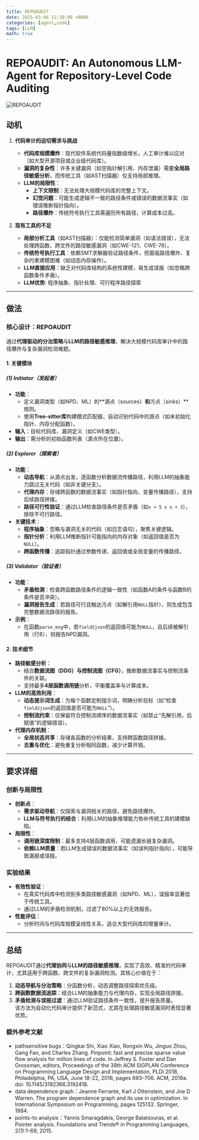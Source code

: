```yaml
---
title: REPOAUDIT
date: 2025-03-06 11:30:00 +0800
categories: [agent,code]
tags: [LLM]    
math: true
---
```


# REPOAUDIT: An Autonomous LLM-Agent for Repository-Level Code Auditing
![REPOAUDIT](../assets/LLM/REPOAUDIT.png.png "REPOAUDIT")
## 动机
1. **代码审计的迫切需求与挑战**  
   - **代码库规模爆炸**：现代软件系统代码量指数级增长，人工审计难以应对（如大型开源项目或企业级代码库）。
   - **漏洞的复杂性**：许多关键漏洞（如空指针解引用、内存泄漏）需要**全局路径敏感分析**，而传统工具（如AST扫描器）仅支持局部推理。
   - **LLM的局限性**：
     - **上下文限制**：无法处理大规模代码库的完整上下文。
     - **幻觉问题**：可能生成逻辑不一致的路径条件或错误的数据流事实（如错误推断指针指向）。
     - **路径爆炸**：传统符号执行工具需遍历所有路径，计算成本过高。

2. **现有工具的不足**  
   - **局部分析工具**（如AST扫描器）：仅能检测简单漏洞（如语法错误），无法处理跨函数、跨文件的路径敏感漏洞（如CWE-121、CWE-78）。
   - **传统符号执行工具**：依赖SMT求解器验证路径条件，但面临路径爆炸、复杂约束建模困难（如动态内存操作）。
   - **LLM直接应用**：缺乏对代码库结构的系统性建模，易生成误报（如忽略跨函数条件矛盾）。
   - **LLM优势**: 程序抽象、指针处理、可行程序路径探索

---

## 做法
### 核心设计：REPOAUDIT
通过**代理驱动的分治策略**与**LLM的路径敏感推理**，解决大规模代码库审计中的路径爆炸与复杂漏洞检测难题。

#### 1. 关键模块
##### (1) **Initiator（发起者）**
- **功能**：  
  - 定义漏洞类型（如NPD、ML）的**源点（sources）**和**污点（sinks）**规则。  
  - 使用**Tree-sitter库**构建模式匹配器，自动识别代码中的源点（如未初始化指针、内存分配函数）。
- **输入**：目标代码库、漏洞定义（如CWE类型）。
- **输出**：需分析的初始函数列表（源点所在位置）。

##### (2) **Explorer（探索者）**
- **功能**：  
  - **动态导航**：从源点出发，逐函数分析数据流传播路径，利用LLM的抽象能力跳过无关代码（如非关键分支）。
  - **代理内存**：存储跨函数的数据流事实（如指针指向、变量传播路径），支持后续路径拼接。
  - **路径可行性验证**：通过LLM检查路径条件是否矛盾（如`x > 5 ∧ x < 3`），排除不可行路径。
- **关键技术**：
  - **程序抽象**：忽略与漏洞无关的代码（如日志语句），聚焦关键逻辑。
  - **指针分析**：利用LLM推断指针可能指向的内存对象（如返回值是否为`NULL`）。
  - **跨函数传播**：追踪指针通过参数传递、返回值或全局变量的传播路径。

##### (3) **Validator（验证者）**
- **功能**：  
  - **矛盾检测**：检查跨函数路径条件的逻辑一致性（如函数A的条件与函数B的条件是否冲突）。
  - **漏洞报告生成**：若路径可行且触达污点（如解引用`NULL`指针），则生成包含完整数据流路径的报告。
- **示例**：  
  - 在函数`parse_msg`中，若`field2json`的返回值可能为`NULL`，且后续被解引用（行8），则报告NPD漏洞。

#### 2. 技术细节
- **路径敏感分析**：  
  - 结合**数据流图（DDG）**与**控制流图（CFG）**，推断数据流事实与控制流条件的关联。
  - 支持最多**4层函数调用链**分析，平衡覆盖率与计算成本。
- **LLM的高效利用**：  
  - **动态提示词生成**：为每个函数定制提示词，明确分析目标（如“检查`field2json`的返回值是否可能为`NULL`”）。
  - **控制流约束**：仅保留符合控制流顺序的数据流事实（如禁止“先解引用，后赋值”的逻辑错误）。
- **代理内存机制**：  
  - **全局状态共享**：存储各函数的分析结果，支持跨函数路径拼接。
  - **去重与优化**：避免重复分析相同函数，减少计算开销。

---

## 要求详细
### 创新与局限性
- **创新点**：  
  - **需求驱动导航**：仅探索与漏洞相关的路径，避免路径爆炸。
  - **LLM与符号执行的结合**：利用LLM的抽象推理能力弥补传统工具的建模缺陷。
- **局限性**：  
  - **调用链深度限制**：最多支持4层函数调用，可能遗漏长链复杂漏洞。
  - **依赖LLM质量**：若LLM生成错误的数据流事实（如误判指针指向），可能导致漏报或误报。

### 实验结果
- **有效性验证**：  
  - 在真实代码库中检测到多类路径敏感漏洞（如NPD、ML），误报率显著低于传统工具。
  - 通过LLM的矛盾检测机制，过滤了80%以上的无效报告。
- **性能评估**：  
  - 分析时间与代码库规模呈线性关系，适合大型代码库的增量审计。

---

## 总结
REPOAUDIT通过**代理协同**与**LLM的路径敏感推理**，实现了高效、精准的代码审计，尤其适用于跨函数、跨文件的复杂漏洞检测。其核心价值在于：  
1. **动态导航与分治策略**：分函数分析，动态调整路径探索优先级。  
2. **跨函数数据流追踪**：结合LLM的抽象能力与代理内存，实现全局路径拼接。  
3. **矛盾检测与误报过滤**：通过LLM验证路径条件一致性，提升报告质量。  
该方法为自动化代码审计提供了新范式，尤其在处理路径敏感漏洞时表现显著优势。

### 额外参考文献
- pathsensitive bugs：Qingkai Shi, Xiao Xiao, Rongxin Wu, Jinguo Zhou, Gang Fan, and Charles Zhang. Pinpoint: fast and precise sparse value flow analysis for million lines of code. In Jeffrey S. Foster and Dan Grossman, editors, Proceedings of the 39th ACM SIGPLAN Conference on Programming Language Design and Implementation, PLDI 2018, Philadelphia, PA, USA, June 18-22, 2018, pages 693–706. ACM, 2018a. doi: 10.1145/3192366.3192418.
- data dependence graph：Jeanne Ferrante, Karl J Ottenstein, and Joe D Warren. The program dependence graph and its use in optimization. In International Symposium on Programming, pages 125132. Springer, 1984.
- points-to analysis：Yannis Smaragdakis, George Balatsouras, et al. Pointer analysis. Foundations and Trends® in Programming Languages, 2(1):1–69, 2015.